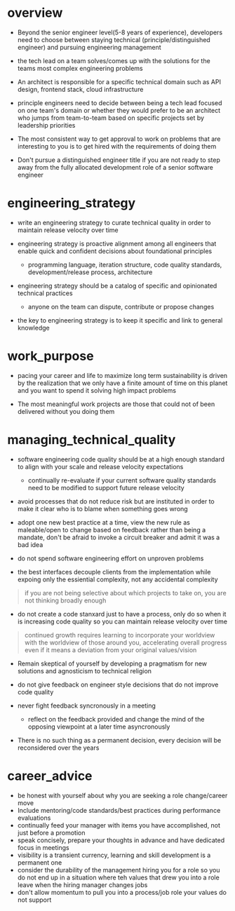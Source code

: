 # overview
- Beyond the senior engineer level(5-8 years of experience), developers need to choose between staying technical (principle/distinguished engineer) and pursuing engineering management

- the tech lead on a team solves/comes up with the solutions for the teams most complex engineering problems

- An architect is responsible for a specific technical domain such as API design, frontend stack, cloud infrastructure

- principle engineers need to decide between being a tech lead focused on one team's domain or whether they would prefer to be an architect who jumps from team-to-team based on specific projects set by leadership priorities


- The most consistent way to get approval to work on problems that are interesting to you is to get hired with the requirements of doing them

- Don't pursue a distinguished engineer title if you are not ready to step away from the fully allocated development role of a senior software engineer 


# engineering_strategy
- write an engineering strategy to curate technical quality in order to maintain release velocity over time

- engineering strategy is proactive alignment among all engineers that enable quick and confident decisions about foundational principles
    - programming language, iteration structure, code quality standards, development/release process, architecture

- engineering strategy should be a catalog of specific and opinionated technical practices 
    - anyone on the team can dispute, contribute or propose changes

- the key to engineering strategy is to keep it specific and link to general knowledge 

# work_purpose
- pacing your career and life to maximize long term sustainability is driven by the realization that we only have a finite amount of time on this planet and you want to spend it solving high impact problems

- The most meaningful work projects are those that could not of been delivered without you doing them



# managing_technical_quality
- software engineering code quality should be at a high enough standard to align with your scale and release velocity expectations
    - continually re-evaluate if your current software quality standards need to be modified to support future release velocity

- avoid processes that do not reduce risk but are instituted in order to make it clear who is to blame when something goes wrong

- adopt one new best practice at a time, view the new rule as maleable/open to change based on feedback rather than being a mandate, don't be afraid to invoke a circuit breaker and admit it was a bad idea

- do not spend software engineering effort on unproven problems

- the best interfaces decouple clients from the implementation while expoing only the essiential complexity, not any accidental complexity


> if you are not being selective about which projects to take on, you are not thinking broadly enough


- do not create a code stanxard just to have a process, only do so when it is increasing code quality so you can maintain release velocity over time


> continued growth requires learning to incorporate your worldview with the worldview of those around you, accelerating overall progress even if it means a deviation from your original values/vision


- Remain skeptical of yourself by developing a pragmatism for new solutions and agnosticism to technical religion


- do not give feedback on engineer style decisions that do not improve code quality
- never fight feedback syncronously in a meeting
  - reflect on the feedback provided and change the mind of the opposing viewpoint at a later time asyncronously

- There is no such thing as a permanent decision, every decision will be reconsidered over the years


# career_advice
- be honest with yourself about why you are seeking a role change/career move
- Include mentoring/code standards/best practices during performance evaluations
- continually feed your manager with items you have accomplished, not just before a promotion
- speak concisely, prepare your thoughts in advance and have dedicated focus in meetings
- visibility is a transient currency, learning and skill development is a permanent one
- consider the durability of the management hiring you for a role so you do not end up in a situation where teh values that drew you into a role leave when the hiring manager changes jobs
- don't allow momentum to pull you into a process/job role your values do not support